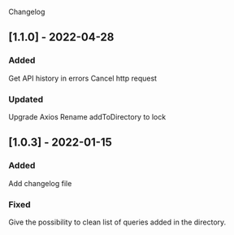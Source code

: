  Changelog

## [1.1.0] - 2022-04-28

### Added
Get API history in errors
Cancel http request

### Updated
Upgrade Axios
Rename addToDirectory to lock

## [1.0.3] - 2022-01-15

### Added
Add changelog file

### Fixed
Give the possibility to clean list of queries added in the directory.